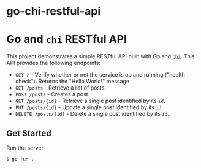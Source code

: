 # go-chi-restful-api

# Go and `chi` RESTful API

This project demonstrates a simple RESTful API built with Go and [`chi`](https://github.com/go-chi/chi). This API provides the following endpoints:

* `GET /` - Verify whether or not the service is up and running ("health check"). Returns the "Hello World!" message
* `GET /posts` - Retrieve a list of posts.
* `POST /posts` - Creates a post.
* `GET /posts/{id}` - Retrieve a single post identified by its `id`.
* `PUT /posts/{id}` - Update a single post identified by its `id`.
* `DELETE /posts/{id}` - Delete a single post identified by its `id`.

## Get Started

Run the server

```shell
$ go run .
```
